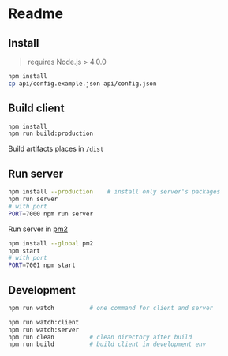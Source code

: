 
# Readme


## Install

> requires Node.js > 4.0.0

```bash
npm install
cp api/config.example.json api/config.json
```

## Build client

```bash
npm install
npm run build:production
```

Build artifacts places in `/dist`


## Run server

```bash
npm install --production    # install only server's packages
npm run server
# with port
PORT=7000 npm run server
```

Run server in [pm2](https://www.npmjs.com/package/pm2)

```bash
npm install --global pm2
npm start
# with port
PORT=7001 npm start
```


## Development

```bash
npm run watch          # one command for client and server

npm run watch:client
npm run watch:server
npm run clean          # clean directory after build
npm run build          # build client in development env
```


